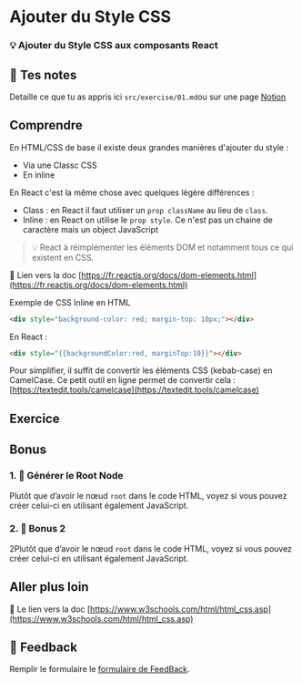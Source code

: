 # Ajouter du Style CSS

### 💡 Ajouter du Style CSS aux composants React

## 📝 Tes notes

Detaille ce que tu as appris ici
`src/exercise/01.md`ou sur une page [Notion](https://go.mikecodeur.com/course-notes-template)

## Comprendre

En HTML/CSS de base il existe deux grandes manières d'ajouter du style :

- Via une Classc CSS
- En inline

En React c'est la même chose avec quelques légère différences :

- Class : en React il faut utiliser un `prop className` au lieu de `class`.
- Inline : en React on utilise le `prop style`. Ce n'est pas un chaine de
  caractère mais un object JavaScript

> 💡 React à réimplémenter les éléments DOM et notamment tous ce qui existent en
> CSS.

📑 Lien vers la doc
[https://fr.reactjs.org/docs/dom-elements.html](https://fr.reactjs.org/docs/dom-elements.html)

Exemple de CSS Inline en HTML

```html
<div style="background-color: red; margin-top: 10px;"></div>
```

En React :

```html
<div style="{{backgroundColor:red, marginTop:10}}"></div>
```

Pour simplifier, il suffit de convertir les éléments CSS (kebab-case) en
CamelCase. Ce petit outil en ligne permet de convertir cela :
[https://textedit.tools/camelcase](https://textedit.tools/camelcase)

## Exercice

## Bonus

### 1. 🚀 Générer le Root Node

Plutôt que d’avoir le nœud `root` dans le code HTML, voyez si vous pouvez créer
celui-ci en utilisant également JavaScript.

### 2. 🚀 Bonus 2

2Plutôt que d’avoir le nœud `root` dans le code HTML, voyez si vous pouvez créer
celui-ci en utilisant également JavaScript.

## Aller plus loin

📑 Le lien vers la doc
[https://www.w3schools.com/html/html_css.asp](https://www.w3schools.com/html/html_css.asp)

## 🐜 Feedback

Remplir le formulaire le
[formulaire de FeedBack](https://go.mikecodeur.com/cours-react-avis).
